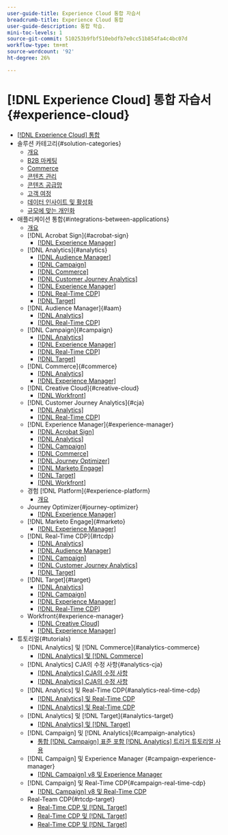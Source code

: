 ```yaml
---
user-guide-title: Experience Cloud 통합 자습서
breadcrumb-title: Experience Cloud 통합
user-guide-description: 통합 학습.
mini-toc-levels: 1
source-git-commit: 510253b9fbf510ebdfb7e0cc51b854fa4c4bc07d
workflow-type: tm+mt
source-wordcount: '92'
ht-degree: 26%

---
```



# [!DNL Experience Cloud] 통합 자습서 {#experience-cloud}

+ [[!DNL Experience Cloud] 통합](./overview.md)
+ 솔루션 카테고리{#solution-categories}
   + [개요](./solution-categories/overview.md)
   + [B2B 마케팅](./solution-categories/b2b.md)
   + [Commerce](./solution-categories/commerce.md)
   + [콘텐츠 관리](./solution-categories/content-management.md)
   + [콘텐츠 공급망](./solution-categories/content-supply-chain.md)
   + [고객 여정](./solution-categories/customer-journeys.md)
   + [데이터 인사이트 및 활성화](./solution-categories/data-insights.md)
   + [규모에 맞는 개인화](./solution-categories/personalization.md)
+ 애플리케이션 통합{#integrations-between-applications}
   + [개요](./integrations-between-applications/overview.md)
   + [!DNL Acrobat Sign]{#acrobat-sign}
      + [[!DNL Experience Manager]](./integrations-between-applications/acrobat-sign/acrobat-sign-experience-manager.md)
   + [!DNL Analytics]{#analytics}
      + [[!DNL Audience Manager]](./integrations-between-applications/analytics/analytics-aam.md)
      + [[!DNL Campaign]](./integrations-between-applications/analytics/analytics-campaign.md)
      + [[!DNL Commerce]](./integrations-between-applications/analytics/analytics-commerce.md)
      + [[!DNL Customer Journey Analytics]](./integrations-between-applications/analytics/analytics-customer-journey-analytics.md)
      + [[!DNL Experience Manager]](./integrations-between-applications/analytics/analytics-experience-manager.md)
      + [[!DNL Real-Time CDP]](./integrations-between-applications/analytics/analytics-rtcdp.md)
      + [[!DNL Target]](./integrations-between-applications/analytics/analytics-target.md)
   + [!DNL Audience Manager]{#aam}
      + [[!DNL Analytics]](./integrations-between-applications/aam/aam-analytics.md)
      + [[!DNL Real-Time CDP]](./integrations-between-applications/aam/aam-rtcdp.md)
   + [!DNL Campaign]{#campaign}
      + [[!DNL Analytics]](./integrations-between-applications/campaign/campaign-analytics.md)
      + [[!DNL Experience Manager]](./integrations-between-applications/campaign/campaign-experience-manager.md)
      + [[!DNL Real-Time CDP]](./integrations-between-applications/campaign/campaign-rtcdp.md)
      + [[!DNL Target]](./integrations-between-applications/campaign/campaign-target.md)
   + [!DNL Commerce]{#commerce}
      + [[!DNL Analytics]](./integrations-between-applications/commerce/commerce-analytics.md)
      + [[!DNL Experience Manager]](./integrations-between-applications/commerce/commerce-experience-manager.md)
   + [!DNL Creative Cloud]{#creative-cloud}
      + [[!DNL Workfront]](./integrations-between-applications/creative-cloud/creative-cloud-workfront.md)
   + [!DNL Customer Journey Analytics]{#cja}
      + [[!DNL Analytics]](./integrations-between-applications/cja/customer-journey-analytics-analytics.md)
      + [[!DNL Real-Time CDP]](./integrations-between-applications/cja/cja-rtcdp.md)
   + [!DNL Experience Manager]{#experience-manager}
      + [[!DNL Acrobat Sign]](./integrations-between-applications/experience-manager/experience-manager-acrobat-sign.md)
      + [[!DNL Analytics]](./integrations-between-applications/experience-manager/experience-manager-analytics.md)
      + [[!DNL Campaign]](./integrations-between-applications/experience-manager/experience-manager-campaign.md)
      + [[!DNL Commerce]](./integrations-between-applications/experience-manager/experience-manager-commerce.md)
      + [[!DNL Journey Optimizer]](./integrations-between-applications/experience-manager/experience-manager-journey-optimizer.md)
      + [[!DNL Marketo Engage]](./integrations-between-applications/experience-manager/experience-manager-marketo.md)
      + [[!DNL Target]](./integrations-between-applications/experience-manager/experience-manager-target.md)
      + [[!DNL Workfront]](./integrations-between-applications/experience-manager/experience-manager-workfront.md)
   + 경험 [!DNL Platform]{#experience-platform}
      + [개요](./integrations-between-applications/experience-platform/platform.md)
   + Journey Optimizer{#journey-optimizer}
      + [[!DNL Experience Manager]](./integrations-between-applications/journey-optimizer/journey-optimizer-experience-manager.md)
   + [!DNL Marketo Engage]{#marketo}
      + [[!DNL Experience Manager]](./integrations-between-applications/marketo/marketo-experience-manager.md)
   + [!DNL Real-Time CDP]{#rtcdp}
      + [[!DNL Analytics]](./integrations-between-applications/rtcdp/rtcdp-analytics.md)
      + [[!DNL Audience Manager]](./integrations-between-applications/rtcdp/rtcdp-aam.md)
      + [[!DNL Campaign]](./integrations-between-applications/rtcdp/rtcdp-campaign.md)
      + [[!DNL Customer Journey Analytics]](./integrations-between-applications/rtcdp/rtcdp-cja.md)
      + [[!DNL Target]](./integrations-between-applications/rtcdp/rtcdp-target.md)
   + [!DNL Target]{#target}
      + [[!DNL Analytics]](./integrations-between-applications/target/target-analytics.md)
      + [[!DNL Campaign]](./integrations-between-applications/target/target-campaign.md)
      + [[!DNL Experience Manager]](./integrations-between-applications/target/target-experience-manager.md)
      + [[!DNL Real-Time CDP]](./integrations-between-applications/target/target-rtcdp.md)
   + Workfront{#experience-manager}
      + [[!DNL Creative Cloud]](./integrations-between-applications/workfront/workfront-creative-cloud.md)
      + [[!DNL Experience Manager]](./integrations-between-applications/workfront/workfront-experience-manager.md)
+ 튜토리얼{#tutorials}
   + [!DNL Analytics] 및 [!DNL Commerce]{#analytics-commerce}
      + [[!DNL Analytics] 및 [!DNL Commerce]](./tutorials/analytics-commerce/analytics-commerce.md)
   + [!DNL Analytics] CJA의 수정 사항{#analytics-cja}
      + [[!DNL Analytics] CJA의 수정 사항](./tutorials/analytics-cja/experience-platform-edge.md)
      + [[!DNL Analytics] CJA의 수정 사항](./tutorials/analytics-cja/experience-platform-source-connector.md)
   + [!DNL Analytics] 및 Real-Time CDP{#analytics-real-time-cdp}
      + [[!DNL Analytics] 및 Real-Time CDP](./tutorials/analytics-rtcdp/experience-platform-edge.md)
      + [[!DNL Analytics] 및 Real-Time CDP](./tutorials/analytics-rtcdp/experience-platform-source-connector.md)
   + [!DNL Analytics] 및 [!DNL Target]{#analytics-target}
      + [[!DNL Analytics] 및 [!DNL Target]](./tutorials/analytics-target/analytics-target.md)
   + [!DNL Campaign] 및 [!DNL Analytics]{#campaign-analytics}
      + [통합 [!DNL Campaign] 표준 포함 [!DNL Analytics] 트리거 튜토리얼 사용](./tutorials/campaign-analytics/campaign-analytics-trigger.md)
   + [!DNL Campaign] 및 Experience Manager {#campaign-experience-manager}
      + [[!DNL Campaign] v8 및 Experience Manager](./tutorials/campaign-aem/campaign-v8-with-experience-manager.md)
   + [!DNL Campaign] 및 Real-Time CDP{#campaign-real-time-cdp}
      + [[!DNL Campaign] v8 및 Real-Time CDP](./tutorials/campaign-rtcdp/campaign-v8-real-time-cdp.md)
   + Real-Team CDP{#rtcdp-target}
      + [Real-Time CDP 및 [!DNL Target]](./tutorials/rtcdp-target/web-sdk-and-target-destination.md)
      + [Real-Time CDP 및 [!DNL Target]](./tutorials/rtcdp-target/mobile-sdk-and-target-destination.md)
      + [Real-Time CDP 및 [!DNL Target]](./tutorials/rtcdp-target/atjs-and-target-destination.md)
